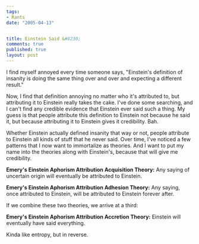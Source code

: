 ```yaml
--- 
tags:
- Rants
date: "2005-04-13"


title: Einstein Said &#8230;
comments: true
published: true
layout: post
---
```


<p>I find myself annoyed every time someone says, "Einstein's definition of insanity is doing the same thing over and over and expecting a different result."</p>
<p>Now, I find that definition annoying no matter who it's attributed to, but attributing it to Einstein really takes the cake.  I've done some searching, and I can't find any credible evidence that Einstein ever said such a thing.  My guess is that people attribute this definition to Einstein not because he said it, but because attributing it to Einstein gives it credibility.  Bah.</p>
<p>Whether Einstein actually defined insanity that way or not, people attribute to Einstein all kinds of stuff that he never said.  Over time, I've noticed a few patterns that I now want to immortalize as theories.  And I want to put my name into the theories along with Einstein's, because that will give me credibility.</p>
<p>
<strong>Emery's Einstein Aphorism Attribution Acquisition Theory:</strong>  Any saying of uncertain origin will eventually be attributed to Einstein.</p>
<p>
<strong>Emery's Einstein Aphorism Attribution Adhesion Theory:</strong> Any saying, once attributed to Einstein, will be attributed to Einstein forever after.</p>
<p>If we combine these two theories, we arrive at a third:</p>
<p>
<strong>Emery's Einstein Aphorism Attribution Accretion Theory:</strong> Einstein will eventually have said everything.</p>
<p>Kinda like entropy, but in reverse.</p>
